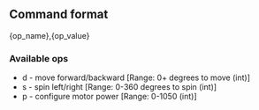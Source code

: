 ## Command format

{op_name},{op_value}

### Available ops
* d - move forward/backward [Range: 0+ degrees to move (int)]
* s - spin left/right [Range:  0-360 degrees to spin (int)]
* p - configure motor power [Range: 0-1050 (int)]
